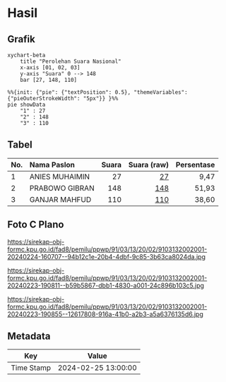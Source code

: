# Hasil

## Grafik

```mermaid
xychart-beta
    title "Perolehan Suara Nasional"
    x-axis [01, 02, 03]
    y-axis "Suara" 0 --> 148
    bar [27, 148, 110]
```

```mermaid
%%{init: {"pie": {"textPosition": 0.5}, "themeVariables": {"pieOuterStrokeWidth": "5px"}} }%%
pie showData
    "1" : 27
    "2" : 148
    "3" : 110
```

## Tabel

| No. | Nama Paslon    | Suara | Suara (raw) | Persentase |
|:--- |:-------------- | -----:| -----------:| ----------:|
| 1   | ANIES MUHAIMIN | 27    | [27][p-1]   | 9,47       |
| 2   | PRABOWO GIBRAN | 148   | [148][p-2]  | 51,93      |
| 3   | GANJAR MAHFUD  | 110   | [110][p-3]  | 38,60      |


[p-1]: https://github.com/gigit-pemilu/pemilu-2024/blob/main/pilpres/hitung-suara/sub/91-papua/sub/03-jayapura/sub/13-waibu/sub/2002-doyo-lama/sub/001-tps/sub/paslon-1.txt
[p-2]: https://github.com/gigit-pemilu/pemilu-2024/blob/main/pilpres/hitung-suara/sub/91-papua/sub/03-jayapura/sub/13-waibu/sub/2002-doyo-lama/sub/001-tps/sub/paslon-2.txt
[p-3]: https://github.com/gigit-pemilu/pemilu-2024/blob/main/pilpres/hitung-suara/sub/91-papua/sub/03-jayapura/sub/13-waibu/sub/2002-doyo-lama/sub/001-tps/sub/paslon-3.txt

## Foto C Plano

https://sirekap-obj-formc.kpu.go.id/fad8/pemilu/ppwp/91/03/13/20/02/9103132002001-20240224-160707--94b12c1e-20b4-4dbf-9c85-3b63ca8024da.jpg

https://sirekap-obj-formc.kpu.go.id/fad8/pemilu/ppwp/91/03/13/20/02/9103132002001-20240223-190811--b59b5867-dbb1-4830-a001-24c896b103c5.jpg

https://sirekap-obj-formc.kpu.go.id/fad8/pemilu/ppwp/91/03/13/20/02/9103132002001-20240223-190855--12617808-916a-41b0-a2b3-a5a6376135d6.jpg


## Metadata

| Key        | Value               |
| ---------- | ------------------- |
| Time Stamp | 2024-02-25 13:00:00 |



